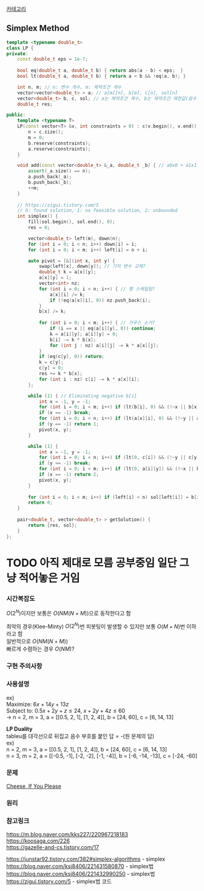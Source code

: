 [카테고리](/README.md)
## Simplex Method
```cpp
template <typename double_t>
class LP {
private:
    const double_t eps = 1e-7;
    
    bool eq(double_t a, double_t b) { return abs(a - b) < eps;  }
    bool lt(double_t a, double_t b) { return a < b && !eq(a, b); }

    int n, m; // n: 변수 개수, m: 제약조건 개수
    vector<vector<double_t> > a; // a[m][n], b[m], c[n], sol[n]
    vector<double_t> b, c, sol; // a는 제약조건 계수, b는 제약조건 제한값(음수 가능), c는 최대화할 목적함수의 계수
    double_t res;

public:
    template <typename T>
    LP(const vector<T> &v, int constraints = 0) : c(v.begin(), v.end()), sol(v.size()) { // c는 목적함수의 계수들임, 1-based임
        n = c.size();
        m = 0;
        b.reserve(constraints);
        a.reserve(constraints);
    }

    void add(const vector<double_t> &_a, double_t _b) { // a0x0 + a1x1 + ... + a(n-1)x(n-1) <= b
        assert(_a.size() == n);
        a.push_back(_a);
        b.push_back(_b);
        ++m;
    }
    
    // https://zigui.tistory.com/5
    // 0: found solution, 1: no feasible solution, 2: unbounded
    int simplex() {
        fill(sol.begin(), sol.end(), 0);
        res = 0;

        vector<double_t> left(m), down(n);
        for (int i = 0; i < n; i++) down[i] = i;
        for (int i = 0; i < m; i++) left[i] = n + i;

        auto pivot = [&](int x, int y) {
            swap(left[x], down[y]); // 기저 변수 교체?
            double_t k = a[x][y];
            a[x][y] = 1;
            vector<int> nz;
            for (int i = 0; i < n; i++) { // 행 스케일링?
                a[x][i] /= k;
                if (!eq(a[x][i], 0)) nz.push_back(i);
            }
            b[x] /= k;
    
            for (int i = 0; i < m; i++) { // 가우스 소거?
                if (i == x || eq(a[i][y], 0)) continue;
                k = a[i][y]; a[i][y] = 0;
                b[i] -= k * b[x];
                for (int j : nz) a[i][j] -= k * a[x][j];
            }
            if (eq(c[y], 0)) return;
            k = c[y];
            c[y] = 0;
            res += k * b[x];
            for (int i : nz) c[i] -= k * a[x][i];
        };

        while (1) { // Eliminating negative b[i]
            int x = -1, y = -1;
            for (int i = 0; i < m; i++) if (lt(b[i], 0) && (!~x || b[x] > b[i])) x = i;
            if (x == -1) break;
            for (int i = 0; i < n; i++) if (lt(a[x][i], 0) && (!~y || a[x][y] > a[x][i])) y = i;
            if (y == -1) return 1;
            pivot(x, y);
        }

        while (1) {
            int x = -1, y = -1;
            for (int i = 0; i < n; i++) if (lt(0, c[i]) && (!~y || c[y] < c[i])) y = i;
            if (y == -1) break;
            for (int i = 0; i < m; i++) if (lt(0, a[i][y]) && (!~x || b[x]/a[x][y] > b[i]/a[i][y])) x = i;
            if (x == -1) return 2;
            pivot(x, y);
        }
        
        for (int i = 0; i < m; i++) if (left[i] < n) sol[left[i]] = b[i];
        return 0;
    }
    
    pair<double_t, vector<double_t> > getSolution() {
        return {res, sol};
    }
};
```
# TODO 아직 제대로 모름 공부중임 일단 그냥 적어놓은 거임   
### 시간복잡도

$O(2^N)$이지만 보통은 $O(NM(N+M))$으로 동작한다고 함      

최악의 경우(Klee-Minty) $O(2^N)$번 피봇팅이 발생할 수 있지만 보통 $O(M+N)$번 이하라고 함   
일반적으로 $O(NM(N+M))$   
빠르게 수렴하는 경우 $O(NM)$?   

### 구현 주의사항


### 사용설명
ex)   
    Maximize: $6x + 14y + 13z$   
    Subject to: $0.5x + 2y + z \le 24$, $x + 2y + 4z \le 60$   
    -> n = 2, m = 3, a = \[\[0.5, 2, 1\], \[1, 2, 4\]\], b = \[24, 60\], c = \[6, 14, 13\]

__LP Duality__   
tableu를 대각선으로 뒤집고 음수 부호를 붙인 답 = -(원 문제의 답)   
ex)   
n = 2, m = 3, a = [[0.5, 2, 1], [1, 2, 4]], b = [24, 60], c = [6, 14, 13]   
n = 3, m = 2, a = [[-0.5, -1], [-2, -2], [-1, -4]], b = [-6, -14, -13], c = [-24, -60]   

### 문제
[Cheese, If You Please](https://www.acmicpc.net/problem/17854)   

### 원리


### 참고링크
https://m.blog.naver.com/kks227/220967218183   
https://koosaga.com/226   
https://gazelle-and-cs.tistory.com/17

https://junstar92.tistory.com/382#simplex-algorithms - simplex   
https://blog.naver.com/ksj8406/221431580870 - simplex법   
https://blog.naver.com/ksj8406/221432990250 - simplex법   
https://zigui.tistory.com/5 - simplex법 코드   

<!-- TODO
아직 안 읽어봤음 

한글자료(서울대)
https://ocw.snu.ac.kr/node/15734
https://ocw.snu.ac.kr/node/14955

영어자료
https://www.geeksforgeeks.org/linear-programming/
https://codeforces.com/blog/entry/105049
https://codeforces.com/blog/entry/105789

-->